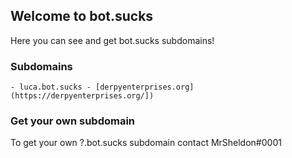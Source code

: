 ## Welcome to bot.sucks

Here you can see and get bot.sucks subdomains!

### Subdomains

```
- luca.bot.sucks - [derpyenterprises.org](https://derpyenterprises.org/])
```

### Get your own subdomain

To get your own ?.bot.sucks subdomain contact MrSheldon#0001

